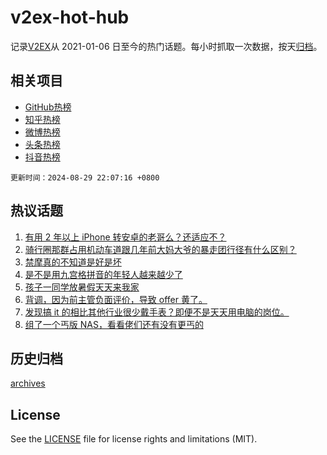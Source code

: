 # v2ex-hot-hub

 记录[V2EX](https://www.v2ex.com/)从 2021-01-06 日至今的热门话题。每小时抓取一次数据，按天[归档](archives)。
 
 ## 相关项目

- [GitHub热榜](https://github.com/it985/github-hot-hub)
- [知乎热榜](https://github.com/it985/zhihu-hot-hub)
- [微博热榜](https://github.com/it985/weibo-hot-hub)
- [头条热榜](https://github.com/it985/toutiao-hot-hub)
- [抖音热榜](https://github.com/it985/douyin-hot-hub)


 `更新时间：2024-08-29 22:07:16 +0800`

## 热议话题

1. [有用 2 年以上 iPhone 转安卓的老哥么？还适应不？](https://www.v2ex.com/t/1068629)
1. [骑行圈那群占用机动车道跟几年前大妈大爷的暴走团行径有什么区别？](https://www.v2ex.com/t/1068601)
1. [禁摩真的不知道是好是坏](https://www.v2ex.com/t/1068693)
1. [是不是用九宫格拼音的年轻人越来越少了](https://www.v2ex.com/t/1068662)
1. [孩子一同学放暑假天天来我家](https://www.v2ex.com/t/1068639)
1. [背调，因为前主管负面评价，导致 offer 黄了。](https://www.v2ex.com/t/1068726)
1. [发现搞 it 的相比其他行业很少戴手表？即便不是天天用电脑的岗位。](https://www.v2ex.com/t/1068596)
1. [组了一个丐版 NAS，看看佬们还有没有更丐的](https://www.v2ex.com/t/1068644)

## 历史归档

[archives](archives)

## License

See the [LICENSE](LICENSE) file for license rights and limitations (MIT).
